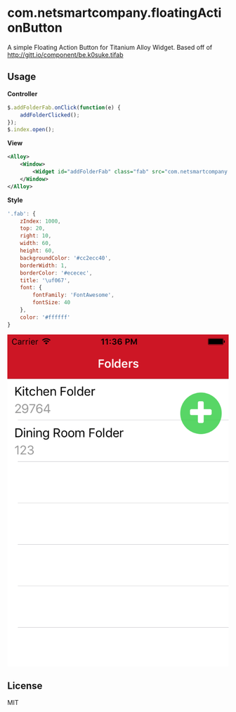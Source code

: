 # com.netsmartcompany.floatingActionButton

A simple Floating Action Button for Titanium Alloy Widget. 
Based off of http://gitt.io/component/be.k0suke.tifab

## Usage

**Controller**

```javascript
$.addFolderFab.onClick(function(e) {
	addFolderClicked();
});
$.index.open();
```

**View**

```xml
<Alloy>
	<Window>
		<Widget id="addFolderFab" class="fab" src="com.netsmartcompany.floatingActionButton" />
	</Window>
</Alloy>
```

**Style**

```javascript
'.fab': {
    zIndex: 1000,
    top: 20,
    right: 10,
    width: 60,
    height: 60,
    backgroundColor: '#cc2ecc40',
    borderWidth: 1,
    borderColor: '#ececec',
    title: '\uf067',
    font: {
        fontFamily: 'FontAwesome',
        fontSize: 40
    },
    color: '#ffffff'
}
```

![iOS](ios.png)
## License

MIT